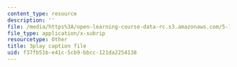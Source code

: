 ```yaml
---
content_type: resource
description: ''
file: /media/https%3A/open-learning-course-data-rc.s3.amazonaws.com/5-111sc-principles-of-chemical-science-fall-2014/f37fb51be41c5cb9bbcc121da2254138_KHkNrbSKFic.vtt
file_type: application/x-subrip
resourcetype: Other
title: 3play caption file
uid: f37fb51b-e41c-5cb9-bbcc-121da2254138
---
```

